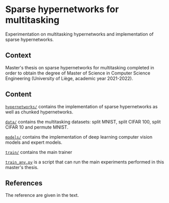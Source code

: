 # Sparse hypernetworks for multitasking
Experimentation on multitasking hypernetworks and implementation of sparse hypernetworks.

## Context
Master's thesis on sparse hypernetworks for multitasking completed in order to obtain the degree of Master of Science in Computer Science Engineering (University of Liège, academic year 2021-2022).

## Content

[`hypernetworks/`](hypernetworks/) contains the implementation of sparse hypernetworks as well as chunked hypernetworks.

[`data/`](data/) contains the multitasking datasets: split MNIST, split CIFAR 100, split CIFAR 10 and permute MNIST.

[`models/`](models/) contains the implementation of deep learning computer vision models and expert models.

[`train/`](train/) contains the main trainer

[`train_any.py`](train_any.py) is a script that can run the main experiments performed in this master's thesis.

## References
The reference are given in the text.